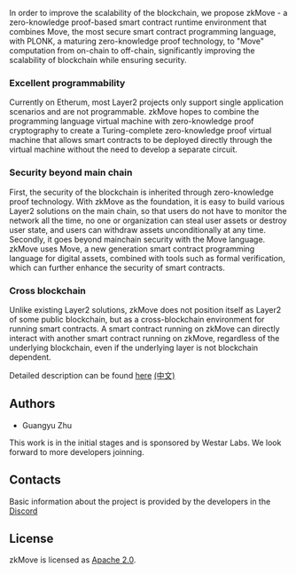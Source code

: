 In order to improve the scalability of the blockchain, we propose zkMove - a zero-knowledge proof-based smart contract runtime environment that combines Move, the most secure smart contract programming language, with PLONK, a maturing zero-knowledge proof technology, to "Move" computation from on-chain to off-chain, significantly improving the scalability of blockchain while ensuring security.

### Excellent programmability

Currently on Etherum, most Layer2 projects only support single application scenarios and are not programmable. zkMove hopes to combine the programming language virtual machine with zero-knowledge proof cryptography to create a Turing-complete zero-knowledge proof virtual machine that allows smart contracts to be deployed directly through the virtual machine without the need to develop a separate circuit.

### Security beyond main chain

First, the security of the blockchain is inherited through zero-knowledge proof technology. With zkMove as the foundation, it is easy to build various Layer2 solutions on the main chain, so that users do not have to monitor the network all the time, no one or organization can steal user assets or destroy user state, and users can withdraw assets unconditionally at any time. Secondly, it goes beyond mainchain security with the Move language. zkMove uses Move, a new generation smart contract programming language for digital assets, combined with tools such as formal verification, which can further enhance the security of smart contracts.

### Cross blockchain

Unlike existing Layer2 solutions, zkMove does not position itself as Layer2 of some public blockchain, but as a cross-blockchain environment for running smart contracts. A smart contract running on zkMove can directly interact with another smart contract running on zkMove, regardless of the underlying blockchain, even if the underlying layer is not blockchain dependent.

Detailed description can be found [here](https://github.com/zkmove/zkmove/blob/master/docs/zkMove_project_description_en.pdf) [(中文)](https://github.com/zkmove/zkmove/blob/master/docs/zkMove_project_description_ch.pdf)

## Authors

- Guangyu Zhu


This work is in the initial stages and is sponsored by Westar Labs. We look forward to more developers joinning.

## Contacts

Basic information about the project is provided by the developers in the [Discord](https://discord.gg/hCTmEkABHn)

## License

zkMove is licensed as [Apache 2.0](./LICENSE).

